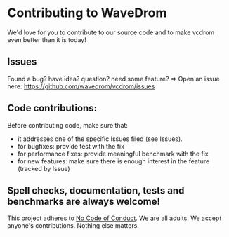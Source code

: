 # Contributing to WaveDrom

We'd love for you to contribute to our source code and to make vcdrom even better than it is today!

## Issues

Found a bug? have idea? question? need some feature? => Open an issue here: https://github.com/wavedrom/vcdrom/issues

## Code contributions:

Before contributing code, make sure that:

  * it addresses one of the specific Issues filed (see Issues).
  * for bugfixes: provide test with the fix
  * for performance fixes: provide meaningful benchmark with the fix
  * for new features: make sure there is enough interest in the feature (tracked by Issue)

## Spell checks, documentation, tests and benchmarks are always welcome!

This project adheres to [No Code of Conduct](https://github.com/domgetter/NCoC).  We are all adults.  We accept anyone's contributions.  Nothing else matters.
